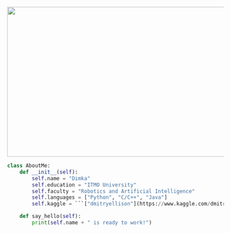 <div align="center">
  <br/>
    <img height="350" src="src/nyancat.svg" width="800" />
  <br/>
</div>

```python
class AboutMe:
    def __init__(self):
        self.name = "Dimka"
        self.education = "ITMO University"
        self.faculty = "Robotics and Artificial Intelligence"
        self.languages = ["Python", "C/C++", "Java"]
        self.kaggle = ```["dmitryellison"](https://www.kaggle.com/dmitryellison)```

    def say_hello(self):
        print(self.name + " is ready to work!")
```
